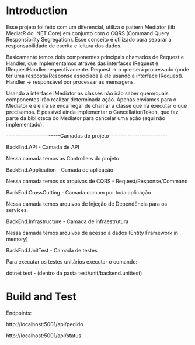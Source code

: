 # Introduction 
Esse projeto foi feito com um diferencial, utiliza o pattern Mediator (lib MediatR do .NET Core) em conjunto com o CQRS (Command Query Responsibility Segregation). Esse conceito é utilizado para separar a responsabilidade de escrita e leitura dos dados.

Basicamente temos dois componentes principais chamados de Request e Handler, que implementamos através das interfaces IRequest e IRequestHandler<TRequest> respectivamente.
Request → o que será processado (pode ter uma resposta/Response associada à ele usando a interface IRequest<TResponse>).
Handler → responsável por processar as mensagens.

Usando a interface IMediator as classes não irão saber quem/quais componentes irão realizar determinada ação. Apenas enviamos para o Mediator e ele irá se encarregar de chamar a classe que irá executar o que precisamos.
É possível ainda implementar o CancellationToken, que faz parte da biblioteca do Mediator para cancelar uma ação (aqui não implementado).

-----------------------Camadas do projeto-------------------------

BackEnd.API - Camada de API

Nessa camada temos as Controllers do projeto

BackEnd.Application - Camada de aplicação

Nessa camada temos os arquivos de CQRS - Request/Response/Command

BackEnd.CrossCutting - Camada comum por toda aplicação

Nessa camada temos arquivos de Injeção de Dependência para os services.

BackEnd.Infrastructure - Camada de infraestrutura

Nessa camada temos arquivos de acesso a dados (Entity Framework in memory)

BackEnd.UnitTest - Camada de testes

Para executar os testes unitários executar o comando:

dotnet test - (dentro da pasta test/unit/backend.unittest)

# Build and Test
Endpoints:

http://localhost:5001/api/pedido

http://localhost:5001/api/status
